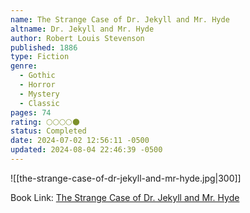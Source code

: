```yaml
---
name: The Strange Case of Dr. Jekyll and Mr. Hyde
altname: Dr. Jekyll and Mr. Hyde
author: Robert Louis Stevenson
published: 1886
type: Fiction
genre:
  - Gothic
  - Horror
  - Mystery
  - Classic
pages: 74
rating: 🌕🌕🌕🌕🌑
status: Completed
date: 2024-07-02 12:56:11 -0500
updated: 2024-08-04 22:46:39 -0500
---
```


![[the-strange-case-of-dr-jekyll-and-mr-hyde.jpg|300]]

Book Link: [The Strange Case of Dr. Jekyll and Mr. Hyde](https://www.goodreads.com/book/show/51496.Dr_Jekyll_and_Mr_Hyde)
